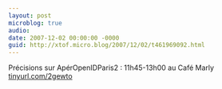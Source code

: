 ```yaml
---
layout: post
microblog: true
audio: 
date: 2007-12-02 00:00:00 -0000
guid: http://xtof.micro.blog/2007/12/02/t461969092.html
---
```

Précisions sur ApérOpenIDParis2 : 11h45-13h00 au Café Marly [tinyurl.com/2gewto](http://tinyurl.com/2gewto)
